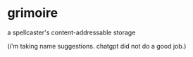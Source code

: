 # grimoire
a spellcaster's content-addressable storage

(i'm taking name suggestions. chatgpt did not do a good job.)
